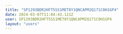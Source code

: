 ```yaml
---
title: "SP1293BDR2HFT5SS1MET8Y1QNCAPM2Q171C0H1GP4"
date: 2024-03-07T11:04:43.121Z
user: SP1293BDR2HFT5SS1MET8Y1QNCAPM2Q171C0H1GP4
layout: "users"
---
```

    